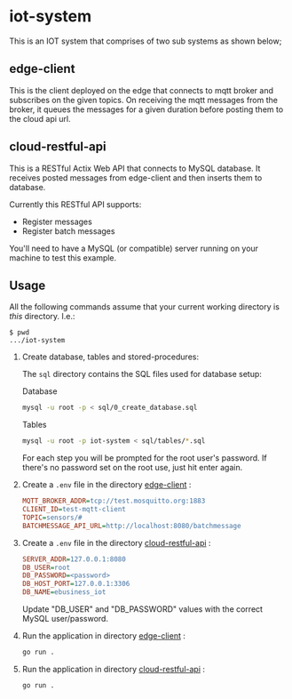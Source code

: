 # iot-system

This is an IOT system that comprises of two sub systems as shown below;

## edge-client
This is the client deployed on the edge that connects to mqtt broker and subscribes on the given topics.
On receiving the mqtt messages from the broker, it queues the messages for a given duration before posting them to the cloud api url.

## cloud-restful-api
This is a RESTful Actix Web API that connects to MySQL database. It receives posted messages from edge-client and then inserts them to database.

Currently this RESTful API supports: 
- Register messages
- Register batch messages

You'll need to have a MySQL (or compatible) server running on your machine to test this example.

## Usage

All the following commands assume that your current working directory is _this_ directory. I.e.:

```console
$ pwd
.../iot-system
```

1. Create database, tables and stored-procedures:

   The `sql` directory contains the SQL files used for database setup:
   
   Database
   ```sh
   mysql -u root -p < sql/0_create_database.sql
   ```
   
   Tables
   ```sh
   mysql -u root -p iot-system < sql/tables/*.sql
   ```

   For each step you will be prompted for the root user's password. If there's no password set on the root use, just hit enter again.

1. Create a `.env` file in the directory [edge-client](./edge-client/) :

   ```ini
   MQTT_BROKER_ADDR=tcp://test.mosquitto.org:1883
   CLIENT_ID=test-mqtt-client
   TOPIC=sensors/#
   BATCHMESSAGE_API_URL=http://localhost:8080/batchmessage
   ```
   
1. Create a `.env` file in the directory [cloud-restful-api](./cloud-restful-api/) :

   ```ini
   SERVER_ADDR=127.0.0.1:8080
   DB_USER=root
   DB_PASSWORD=<password>
   DB_HOST_PORT=127.0.0.1:3306
   DB_NAME=ebusiness_iot
   ```

   Update "DB_USER" and "DB_PASSWORD" values with the correct MySQL user/password.

1. Run the application in directory [edge-client](./edge-client/) :

   ```sh
   go run .
   ```

1. Run the application in directory [cloud-restful-api](./cloud-restful-api/) :

   ```sh
   go run .
   ```
